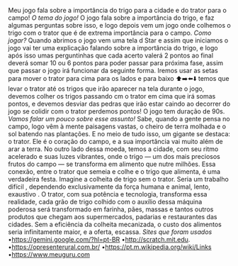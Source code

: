 Meu jogo fala sobre a importância do trigo para a cidade e do trator para o campo!
*O tema do jogo!*
O jogo fala sobre a importância do trigo, e faz algumas perguntas sobre isso, e logo depois vem um jogo onde colhemos o trigo com o trator que é de extrema importância para o campo.
*Como jogar?*
Quando abrimos o jogo vem uma tela d Star e assim que iniciamos o jogo vai ter uma explicação falando sobre a importância do trigo, e logo após isso umas perguntinhas que cada acerto valerá 2 pontos ao final deverá somar 10 ou 6 pontos para poder passar para próxima fase, assim que passar o jogo irá funcionar da seguinte forma.
Iremos usar as setas para mover o trator para cima para os lados e para baixo
⬆️➡️⬅️⬇️
temos que levar o trator até os trigos que irão aparecer na tela durante o jogo, devemos colher os trigos passando cm o trator em cima que irá somas pontos, e devemos desviar das pedras que irão estar caindo ao decorrer do jogo se colidir com o trator perdemos pontos! O jogo tem duração de 90s.
*Vamos falar um pouco sobre esse assunto!*
Sabe, quando a gente pensa no campo, logo vêm à mente paisagens vastas, o cheiro de terra molhada e o sol batendo nas plantações. E no meio de tudo isso, um gigante se destaca: o trator. Ele é o coração do campo, e a sua importância vai muito além de arar a terra. No outro lado dessa moeda, temos a cidade, com seu ritmo acelerado e suas luzes vibrantes, onde o trigo — um dos mais preciosos frutos do campo — se transforma em alimento que nutre milhões. Essa conexão, entre o trator que semeia e colhe e o trigo que alimenta, é uma verdadeira festa.
Imagine a colheita de trigo sem o trator. Seria um trabalho difícil , dependendo exclusivamente da força humana e animal, lento, exaustivo . O trator, com sua potência e tecnologia, transforma essa realidade, cada grão de trigo colhido com o auxílio dessa máquina poderosa será transformado em farinha, pães, massas e tantos outros produtos que chegam aos supermercados, padarias e restaurantes das cidades. Sem a eficiência da colheita mecanizada, o custo dos alimentos seria infinitamente maior, e a oferta, escassa.
*Sites que foram usados*
•https://gemini.google.com/?hl=pt-BR
•http://scratch.mit.edu.
•https://opresenterural.com.br/
•https://pt.m.wikipedia.org/wiki/Links
•https://www.meuguru.com
